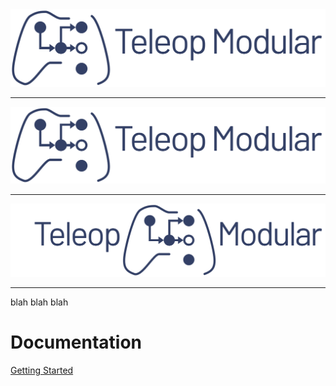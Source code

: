 
<picture>
  <source media="(prefers-color-scheme: light)" srcset="assets/logo_text.svg">
  <source media="(prefers-color-scheme: dark)" srcset="assets/logo_white_text.svg">
  <img src="assets/logo_text.svg" alt="teleop_modular logo">
</picture>

---

<div align="center">
  <picture>
    <source media="(prefers-color-scheme: light)" srcset="assets/logo_text.svg">
    <source media="(prefers-color-scheme: dark)" srcset="assets/logo_white_text.svg">
    <img src="assets/logo_text.svg" alt="teleop_modular logo">
  </picture>
</div>

---

<div align="center">
  <picture>
    <source media="(prefers-color-scheme: light)" srcset="assets/logo_text_center.svg">
    <source media="(prefers-color-scheme: dark)" srcset="assets/logo_white_text_center.svg">
    <img src="assets/logo_text_center.svg" alt="teleop_modular logo">
  </picture>
</div>

---

blah blah blah

# Documentation

[Getting Started](./getting_started.md)